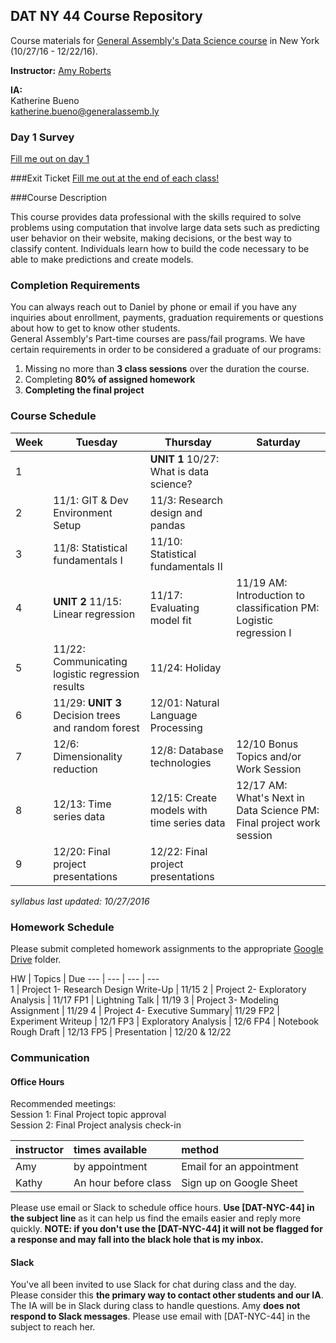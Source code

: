 
## DAT NY 44 Course Repository

Course materials for [General Assembly's Data Science course](https://generalassemb.ly/education/data-science/new-york) in New York (10/27/16 - 12/22/16).



**Instructor:** [Amy Roberts](https://generalassemb.ly/instructors/amy-roberts/6290)

**IA:**  
Katherine Bueno  
katherine.bueno@generalassemb.ly 

### Day 1 Survey  
[Fill me out on day 1](https://mobilega.typeform.com/to/DbXlOu?course_name=data-science&campus=new-york-city&start_date=10-27-2016&github=yes&location=us&core_id=27645)

###Exit Ticket
[Fill me out at the end of each class!](https://docs.google.com/forms/d/e/1FAIpQLSfHwacVmKl2jrtkPuzJiCe4xVMLd7IXirbWDy-7QHVnQxfnHQ/viewform?c=0&w=1)

###Course Description

This course provides data professional with the skills required
to solve problems using computation that involve large data
sets such as predicting user behavior on their website, making
decisions, or the best way to classify content. Individuals learn
how to build the code necessary to be able to make predictions
and create models.


### Completion Requirements

You can always reach out to Daniel by phone or email if you have any inquiries about enrollment, payments, graduation requirements or questions about how to get to know other students.  
General Assembly's Part-time courses are pass/fail programs.  We have certain requirements in order to be considered a graduate of our programs:

1. Missing no more than **3 class sessions** over the duration the course.
2. Completing **80% of assigned homework**
3. **Completing the final project**

### Course Schedule 


Week | Tuesday | Thursday | Saturday
--- | --- | --- | ---
 1 |  | **UNIT 1** 10/27: What is data science? | |
 2 | 11/1: GIT & Dev Environment Setup | 11/3: Research design and pandas | |
 3 | 11/8: Statistical fundamentals I | 11/10: Statistical fundamentals II | |
 4 | **UNIT 2** 11/15:  Linear regression | 11/17: Evaluating model fit | 11/19 AM: Introduction to classification PM: Logistic regression I |
 5 | 11/22: Communicating logistic regression results  | 11/24: Holiday ||
 6 | 11/29: **UNIT 3** Decision trees and random forest |  12/01: Natural Language Processing | |
 7 |  12/6: Dimensionality reduction  | 12/8: Database technologies  | 12/10 Bonus Topics and/or Work Session
 8 | 12/13: Time series data | 12/15: Create models with time series data |12/17 AM: What's Next in Data Science PM: Final project work session
 9 | 12/20: Final project presentations  | 12/22: Final project presentations 


_syllabus last updated: 10/27/2016_

### Homework Schedule

Please submit completed homework assignments to the appropriate [Google Drive]() folder. 


HW | Topics |  Due 
--- | --- |  --- | ---  
1 | Project 1- Research Design Write-Up | 11/15
2 | Project 2- Exploratory Analysis | 11/17
FP1 | Lightning Talk | 11/19
3 | Project 3- Modeling Assignment | 11/29
4 | Project 4- Executive Summary| 11/29
FP2 | Experiment Writeup  | 12/1
FP3 | Exploratory Analysis  |  12/6
FP4 | Notebook Rough Draft  | 12/13
FP5 | Presentation | 12/20 & 12/22

### Communication

#### Office Hours

Recommended meetings:    
Session 1: Final Project topic approval  
Session 2: Final Project analysis check-in  


instructor | times available | method
:----------|:-------------------|:--
Amy     | by appointment | Email for an appointment
Kathy | An hour before class | Sign up on Google Sheet



Please use email or Slack to schedule office hours. **Use [DAT-NYC-44] in the subject line** as it can help us find the emails easier and reply more quickly. **NOTE: if you don't use the [DAT-NYC-44] it will not be flagged for a response and may fall into the black hole that is my inbox.** 

#### Slack

You've all been invited to use Slack for chat during class and the day. Please consider this **the primary way to contact other students and our IA**. The IA will be in Slack during class to handle questions. Amy **does not respond to Slack messages**. Please use email with [DAT-NYC-44] in the subject to reach her.
